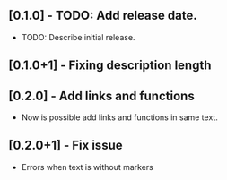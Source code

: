 ## [0.1.0] - TODO: Add release date.

* TODO: Describe initial release.

## [0.1.0+1] - Fixing description length

## [0.2.0] - Add links and functions

* Now is possible add links and functions in same text.

## [0.2.0+1] - Fix issue

* Errors when text is without markers